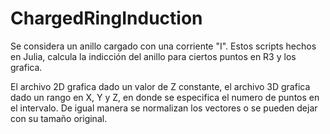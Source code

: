 # ChargedRingInduction
Se considera un anillo cargado con una corriente "I". Estos scripts hechos en Julia, calcula la indicción del anillo para ciertos puntos en R3 y los grafica.

El archivo 2D grafica dado un valor de Z constante, el archivo 3D grafica dado un rango en X, Y y Z, en donde se especifica el numero de puntos en el intervalo. De igual manera se normalizan los vectores o se pueden dejar con su tamaño original.
